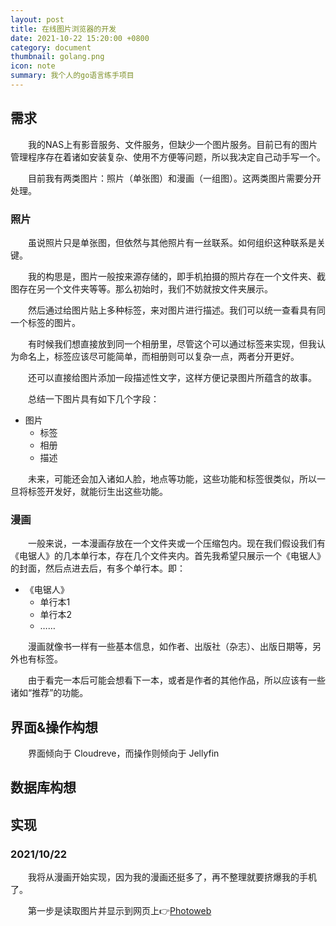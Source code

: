 ```yaml
---
layout: post
title: 在线图片浏览器的开发
date: 2021-10-22 15:20:00 +0800
category: document
thumbnail: golang.png
icon: note
summary: 我个人的go语言练手项目
---
```




## 需求

&emsp;&emsp;我的NAS上有影音服务、文件服务，但缺少一个图片服务。目前已有的图片管理程序存在着诸如安装复杂、使用不方便等问题，所以我决定自己动手写一个。

&emsp;&emsp;目前我有两类图片：照片（单张图）和漫画（一组图）。这两类图片需要分开处理。

### 照片

&emsp;&emsp;虽说照片只是单张图，但依然与其他照片有一丝联系。如何组织这种联系是关键。

&emsp;&emsp;我的构思是，图片一般按来源存储的，即手机拍摄的照片存在一个文件夹、截图存在另一个文件夹等等。那么初始时，我们不妨就按文件夹展示。

&emsp;&emsp;然后通过给图片贴上多种标签，来对图片进行描述。我们可以统一查看具有同一个标签的图片。

&emsp;&emsp;有时候我们想直接放到同一个相册里，尽管这个可以通过标签来实现，但我认为命名上，标签应该尽可能简单，而相册则可以复杂一点，两者分开更好。

&emsp;&emsp;还可以直接给图片添加一段描述性文字，这样方便记录图片所蕴含的故事。

&emsp;&emsp;总结一下图片具有如下几个字段：

- 图片
  - 标签
  - 相册
  - 描述

&emsp;&emsp;未来，可能还会加入诸如人脸，地点等功能，这些功能和标签很类似，所以一旦将标签开发好，就能衍生出这些功能。

### 漫画

&emsp;&emsp;一般来说，一本漫画存放在一个文件夹或一个压缩包内。现在我们假设我们有《电锯人》的几本单行本，存在几个文件夹内。首先我希望只展示一个《电锯人》的封面，然后点进去后，有多个单行本。即：

- 《电锯人》
  - 单行本1
  - 单行本2
  - ……

&emsp;&emsp;漫画就像书一样有一些基本信息，如作者、出版社（杂志）、出版日期等，另外也有标签。

&emsp;&emsp;由于看完一本后可能会想看下一本，或者是作者的其他作品，所以应该有一些诸如“推荐”的功能。

## 界面&操作构想

&emsp;&emsp;界面倾向于 Cloudreve，而操作则倾向于 Jellyfin

## 数据库构想

## 实现

### 2021/10/22

&emsp;&emsp;我将从漫画开始实现，因为我的漫画还挺多了，再不整理就要挤爆我的手机了。

&emsp;&emsp;第一步是读取图片并显示到网页上👉[Photoweb](https://github.com/ToddZZF/Go-Note/tree/main/Projects/photoweb)
